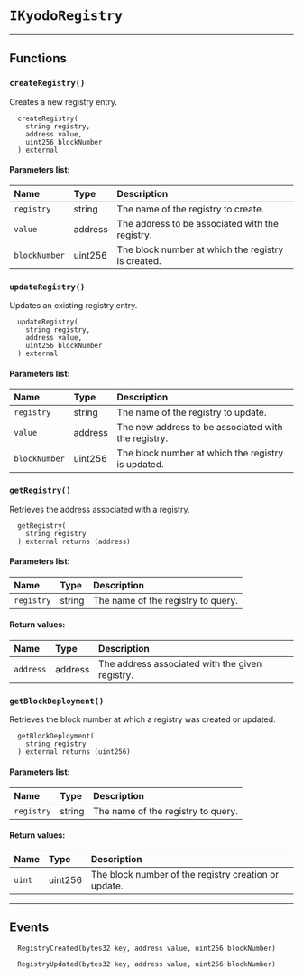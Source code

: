 [Admin]: ../Admin.md#Admin
[Admin-CHANGE_PARAMETERS-bytes32]: ../Admin.md#Admin-CHANGE_PARAMETERS-bytes32
[Admin-constructor-address-]: ../Admin.md#Admin-constructor-address-
[Admin-addAdmin-address-]: ../Admin.md#Admin-addAdmin-address-
[Admin-removeAdmin-address-]: ../Admin.md#Admin-removeAdmin-address-
[Admin-pause--]: ../Admin.md#Admin-pause--
[Admin-unpause--]: ../Admin.md#Admin-unpause--
[Admin-addProfile-address-]: ../Admin.md#Admin-addProfile-address-
[Admin-NewAdminAdded-address-]: ../Admin.md#Admin-NewAdminAdded-address-
[Admin-RemovedAdmin-address-]: ../Admin.md#Admin-RemovedAdmin-address-
[Admin-NewProfileAdded-address-]: ../Admin.md#Admin-NewProfileAdded-address-
[AgreementContract]: ../AgreementContract.md#AgreementContract
[AgreementContract-nextAgreementId-uint256]: ../AgreementContract.md#AgreementContract-nextAgreementId-uint256
[AgreementContract-agreements-struct-IAgreementContract-Agreement--]: ../AgreementContract.md#AgreementContract-agreements-struct-IAgreementContract-Agreement--
[AgreementContract-contractorAgreements-mapping-address----uint256---]: ../AgreementContract.md#AgreementContract-contractorAgreements-mapping-address----uint256---
[AgreementContract-professionalAgreements-mapping-address----uint256---]: ../AgreementContract.md#AgreementContract-professionalAgreements-mapping-address----uint256---
[AgreementContract-acceptedPaymentTokens-mapping-address----bool-]: ../AgreementContract.md#AgreementContract-acceptedPaymentTokens-mapping-address----bool-
[AgreementContract-agreementSkills-mapping-uint256----struct-IAgreementContract-Skill---]: ../AgreementContract.md#AgreementContract-agreementSkills-mapping-uint256----struct-IAgreementContract-Skill---
[AgreementContract-tokenAddresses-address--]: ../AgreementContract.md#AgreementContract-tokenAddresses-address--
[AgreementContract-StableVault-contract-IStableVault]: ../AgreementContract.md#AgreementContract-StableVault-contract-IStableVault
[AgreementContract-kyodoTreasury-address]: ../AgreementContract.md#AgreementContract-kyodoTreasury-address
[AgreementContract-communityDAO-address]: ../AgreementContract.md#AgreementContract-communityDAO-address
[AgreementContract-feePercentage-uint256]: ../AgreementContract.md#AgreementContract-feePercentage-uint256
[AgreementContract-kyodoTreasuryFee-uint256]: ../AgreementContract.md#AgreementContract-kyodoTreasuryFee-uint256
[AgreementContract-communityDAOFee-uint256]: ../AgreementContract.md#AgreementContract-communityDAOFee-uint256
[AgreementContract-constructor-address-address-address-]: ../AgreementContract.md#AgreementContract-constructor-address-address-address-
[AgreementContract-addAcceptedPaymentToken-address-]: ../AgreementContract.md#AgreementContract-addAcceptedPaymentToken-address-
[AgreementContract-removePaymentToken-address-]: ../AgreementContract.md#AgreementContract-removePaymentToken-address-
[AgreementContract-getAcceptedPaymentTokens--]: ../AgreementContract.md#AgreementContract-getAcceptedPaymentTokens--
[AgreementContract-createAgreement-string-string-address-struct-IAgreementContract-Skill---uint256-]: ../AgreementContract.md#AgreementContract-createAgreement-string-string-address-struct-IAgreementContract-Skill---uint256-
[AgreementContract-getAgreementCount--]: ../AgreementContract.md#AgreementContract-getAgreementCount--
[AgreementContract-getAllAgreements--]: ../AgreementContract.md#AgreementContract-getAllAgreements--
[AgreementContract-getContractorAgreements-address-]: ../AgreementContract.md#AgreementContract-getContractorAgreements-address-
[AgreementContract-getProfessionalAgreements-address-]: ../AgreementContract.md#AgreementContract-getProfessionalAgreements-address-
[AgreementContract-getAgreementById-uint256-]: ../AgreementContract.md#AgreementContract-getAgreementById-uint256-
[AgreementContract-getSkillsByAgreementId-uint256-]: ../AgreementContract.md#AgreementContract-getSkillsByAgreementId-uint256-
[AgreementContract-makePayment-uint256-uint256-address-]: ../AgreementContract.md#AgreementContract-makePayment-uint256-uint256-address-
[AgreementContract-setFees-uint256-uint256-uint256-]: ../AgreementContract.md#AgreementContract-setFees-uint256-uint256-uint256-
[AgreementContract-setStableVaultAddress-address-]: ../AgreementContract.md#AgreementContract-setStableVaultAddress-address-
[KyodoRegistry]: ../KyodoRegistry.md#KyodoRegistry
[KyodoRegistry-constructor-address-]: ../KyodoRegistry.md#KyodoRegistry-constructor-address-
[KyodoRegistry-createRegistry-string-address-uint256-]: ../KyodoRegistry.md#KyodoRegistry-createRegistry-string-address-uint256-
[KyodoRegistry-updateRegistry-string-address-uint256-]: ../KyodoRegistry.md#KyodoRegistry-updateRegistry-string-address-uint256-
[KyodoRegistry-getRegistry-string-]: ../KyodoRegistry.md#KyodoRegistry-getRegistry-string-
[KyodoRegistry-getBlockDeployment-string-]: ../KyodoRegistry.md#KyodoRegistry-getBlockDeployment-string-
[StableVault]: ../StableVault.md#StableVault
[StableVault-userSetCompound-mapping-address----bool-]: ../StableVault.md#StableVault-userSetCompound-mapping-address----bool-
[StableVault-validNetworks-mapping-string----mapping-uint256----bool--]: ../StableVault.md#StableVault-validNetworks-mapping-string----mapping-uint256----bool--
[StableVault-constructor-address-string-string-]: ../StableVault.md#StableVault-constructor-address-string-string-
[StableVault-deposit-uint256-address-address-]: ../StableVault.md#StableVault-deposit-uint256-address-address-
[StableVault-_correctAmount-uint256-address-]: ../StableVault.md#StableVault-_correctAmount-uint256-address-
[StableVault-vaultBalance--]: ../StableVault.md#StableVault-vaultBalance--
[StableVault-withdraw-uint256-address-]: ../StableVault.md#StableVault-withdraw-uint256-address-
[StableVault-getAaveBalance-address-]: ../StableVault.md#StableVault-getAaveBalance-address-
[StableVault-setAaveSettings-address-address-address-]: ../StableVault.md#StableVault-setAaveSettings-address-address-address-
[StableVault-setUserCompoundPreference-bool-address-]: ../StableVault.md#StableVault-setUserCompoundPreference-bool-address-
[StableVault-getChainID--]: ../StableVault.md#StableVault-getChainID--
[StableVault-isValidNetworkForFunction-string-]: ../StableVault.md#StableVault-isValidNetworkForFunction-string-
[StableVault-updateValidNetworks-string-uint256---]: ../StableVault.md#StableVault-updateValidNetworks-string-uint256---
[IAaveIncentivesController]: IAaveIncentivesController.md#IAaveIncentivesController
[IAaveIncentivesController-claimRewards-address---uint256-address-]: IAaveIncentivesController.md#IAaveIncentivesController-claimRewards-address---uint256-address-
[IAgreementContract]: IAgreementContract.md#IAgreementContract
[IAgreementContract-addAcceptedPaymentToken-address-]: IAgreementContract.md#IAgreementContract-addAcceptedPaymentToken-address-
[IAgreementContract-createAgreement-string-string-address-struct-IAgreementContract-Skill---uint256-]: IAgreementContract.md#IAgreementContract-createAgreement-string-string-address-struct-IAgreementContract-Skill---uint256-
[IAgreementContract-getAgreementCount--]: IAgreementContract.md#IAgreementContract-getAgreementCount--
[IAgreementContract-getAllAgreements--]: IAgreementContract.md#IAgreementContract-getAllAgreements--
[IAgreementContract-getContractorAgreements-address-]: IAgreementContract.md#IAgreementContract-getContractorAgreements-address-
[IAgreementContract-getProfessionalAgreements-address-]: IAgreementContract.md#IAgreementContract-getProfessionalAgreements-address-
[IAgreementContract-getAgreementById-uint256-]: IAgreementContract.md#IAgreementContract-getAgreementById-uint256-
[IAgreementContract-getSkillsByAgreementId-uint256-]: IAgreementContract.md#IAgreementContract-getSkillsByAgreementId-uint256-
[IAgreementContract-makePayment-uint256-uint256-address-]: IAgreementContract.md#IAgreementContract-makePayment-uint256-uint256-address-
[IAgreementContract-setFees-uint256-uint256-uint256-]: IAgreementContract.md#IAgreementContract-setFees-uint256-uint256-uint256-
[IAgreementContract-setStableVaultAddress-address-]: IAgreementContract.md#IAgreementContract-setStableVaultAddress-address-
[IAgreementContract-AgreementCreated-address-address-uint256-uint256-]: IAgreementContract.md#IAgreementContract-AgreementCreated-address-address-uint256-uint256-
[IAgreementContract-PaymentMade-address-address-uint256-uint256-]: IAgreementContract.md#IAgreementContract-PaymentMade-address-address-uint256-uint256-
[IAgreementContract-Token]: IAgreementContract.md#IAgreementContract-Token
[IAgreementContract-Skill]: IAgreementContract.md#IAgreementContract-Skill
[IAgreementContract-Agreement]: IAgreementContract.md#IAgreementContract-Agreement
[IAgreementContract-AgreementStatus]: IAgreementContract.md#IAgreementContract-AgreementStatus
[IDataProvider]: IDataProvider.md#IDataProvider
[IDataProvider-getReserveTokensAddresses-address-]: IDataProvider.md#IDataProvider-getReserveTokensAddresses-address-
[IDataProvider-getUserReserveData-address-address-]: IDataProvider.md#IDataProvider-getUserReserveData-address-address-
[IDataProvider-getRewardsBalance-address---address-]: IDataProvider.md#IDataProvider-getRewardsBalance-address---address-
[IKyodoRegistry]: #IKyodoRegistry
[IKyodoRegistry-createRegistry-string-address-uint256-]: #IKyodoRegistry-createRegistry-string-address-uint256-
[IKyodoRegistry-updateRegistry-string-address-uint256-]: #IKyodoRegistry-updateRegistry-string-address-uint256-
[IKyodoRegistry-getRegistry-string-]: #IKyodoRegistry-getRegistry-string-
[IKyodoRegistry-getBlockDeployment-string-]: #IKyodoRegistry-getBlockDeployment-string-
[IKyodoRegistry-RegistryCreated-bytes32-address-uint256-]: #IKyodoRegistry-RegistryCreated-bytes32-address-uint256-
[IKyodoRegistry-RegistryUpdated-bytes32-address-uint256-]: #IKyodoRegistry-RegistryUpdated-bytes32-address-uint256-
[ILendingPool]: ILendingPool.md#ILendingPool
[ILendingPool-deposit-address-uint256-address-uint16-]: ILendingPool.md#ILendingPool-deposit-address-uint256-address-uint16-
[ILendingPool-withdraw-address-uint256-address-]: ILendingPool.md#ILendingPool-withdraw-address-uint256-address-
[ILendingPool-borrow-address-uint256-uint256-uint16-address-]: ILendingPool.md#ILendingPool-borrow-address-uint256-uint256-uint16-address-
[ILendingPool-repay-address-uint256-uint256-address-]: ILendingPool.md#ILendingPool-repay-address-uint256-uint256-address-
[ILendingPool-getUserAccountData-address-]: ILendingPool.md#ILendingPool-getUserAccountData-address-
[ILendingPool-Deposit-address-address-address-uint256-uint16-]: ILendingPool.md#ILendingPool-Deposit-address-address-address-uint256-uint16-
[ILendingPool-Withdraw-address-address-address-uint256-]: ILendingPool.md#ILendingPool-Withdraw-address-address-address-uint256-
[IStableVault]: IStableVault.md#IStableVault
[IStableVault-deposit-uint256-address-address-]: IStableVault.md#IStableVault-deposit-uint256-address-address-
[IStableVault-withdraw-uint256-address-]: IStableVault.md#IStableVault-withdraw-uint256-address-
[IStableVault-setAaveSettings-address-address-address-]: IStableVault.md#IStableVault-setAaveSettings-address-address-address-
[IStableVault-setUserCompoundPreference-bool-address-]: IStableVault.md#IStableVault-setUserCompoundPreference-bool-address-
[IStableVault-getChainID--]: IStableVault.md#IStableVault-getChainID--
[IStableVault-isValidNetworkForFunction-string-]: IStableVault.md#IStableVault-isValidNetworkForFunction-string-
[IStableVault-updateValidNetworks-string-uint256---]: IStableVault.md#IStableVault-updateValidNetworks-string-uint256---
[IStableVault-vaultBalance--]: IStableVault.md#IStableVault-vaultBalance--
[IStableVault-getAaveBalance-address-]: IStableVault.md#IStableVault-getAaveBalance-address-
[IStableVault-BalanceUpdated-uint256-]: IStableVault.md#IStableVault-BalanceUpdated-uint256-
[IStableVault-Withdrawal-address-uint256-address-]: IStableVault.md#IStableVault-Withdrawal-address-uint256-address-
[IStableVault-DepositAave-address-address-uint256-]: IStableVault.md#IStableVault-DepositAave-address-address-uint256-
[fakeStable]: ../fakeStable.md#fakeStable
[fakeStable-constructor-uint256-uint8-]: ../fakeStable.md#fakeStable-constructor-uint256-uint8-
[fakeStable-mint-address-uint256-]: ../fakeStable.md#fakeStable-mint-address-uint256-
[fakeStable-burn-address-uint256-]: ../fakeStable.md#fakeStable-burn-address-uint256-
[fakeStable-addAdmin-address-]: ../fakeStable.md#fakeStable-addAdmin-address-
[fakeStable-removeAdmin-address-]: ../fakeStable.md#fakeStable-removeAdmin-address-
[fakeStable-pause--]: ../fakeStable.md#fakeStable-pause--
[fakeStable-unpause--]: ../fakeStable.md#fakeStable-unpause--
[fakeStable-decimals--]: ../fakeStable.md#fakeStable-decimals--
[fakeStable-NewAdminAdded-address-]: ../fakeStable.md#fakeStable-NewAdminAdded-address-
[fakeStable-RemovedAdmin-address-]: ../fakeStable.md#fakeStable-RemovedAdmin-address-
# `IKyodoRegistry`



---



## Functions

### `createRegistry()`
  Creates a new registry entry.


```solidity
  createRegistry(
    string registry,
    address value,
    uint256 blockNumber
  ) external
```
#### Parameters list:

| Name | Type | Description                                                          |
| :--- | :--- | :------------------------------------------------------------------- |
|`registry` | string | The name of the registry to create.
|`value` | address | The address to be associated with the registry.
|`blockNumber` | uint256 | The block number at which the registry is created.




### `updateRegistry()`
  Updates an existing registry entry.


```solidity
  updateRegistry(
    string registry,
    address value,
    uint256 blockNumber
  ) external
```
#### Parameters list:

| Name | Type | Description                                                          |
| :--- | :--- | :------------------------------------------------------------------- |
|`registry` | string | The name of the registry to update.
|`value` | address | The new address to be associated with the registry.
|`blockNumber` | uint256 | The block number at which the registry is updated.




### `getRegistry()`
  Retrieves the address associated with a registry.


```solidity
  getRegistry(
    string registry
  ) external returns (address)
```
#### Parameters list:

| Name | Type | Description                                                          |
| :--- | :--- | :------------------------------------------------------------------- |
|`registry` | string | The name of the registry to query.




#### Return values:
| Name                           | Type          | Description                                                                  |
| :----------------------------- | :------------ | :--------------------------------------------------------------------------- |
|`address`| address | The address associated with the given registry.

### `getBlockDeployment()`
  Retrieves the block number at which a registry was created or updated.


```solidity
  getBlockDeployment(
    string registry
  ) external returns (uint256)
```
#### Parameters list:

| Name | Type | Description                                                          |
| :--- | :--- | :------------------------------------------------------------------- |
|`registry` | string | The name of the registry to query.




#### Return values:
| Name                           | Type          | Description                                                                  |
| :----------------------------- | :------------ | :--------------------------------------------------------------------------- |
|`uint`| uint256 | The block number of the registry creation or update.


---

## Events




```solidity
  RegistryCreated(bytes32 key, address value, uint256 blockNumber)
```





```solidity
  RegistryUpdated(bytes32 key, address value, uint256 blockNumber)
```



